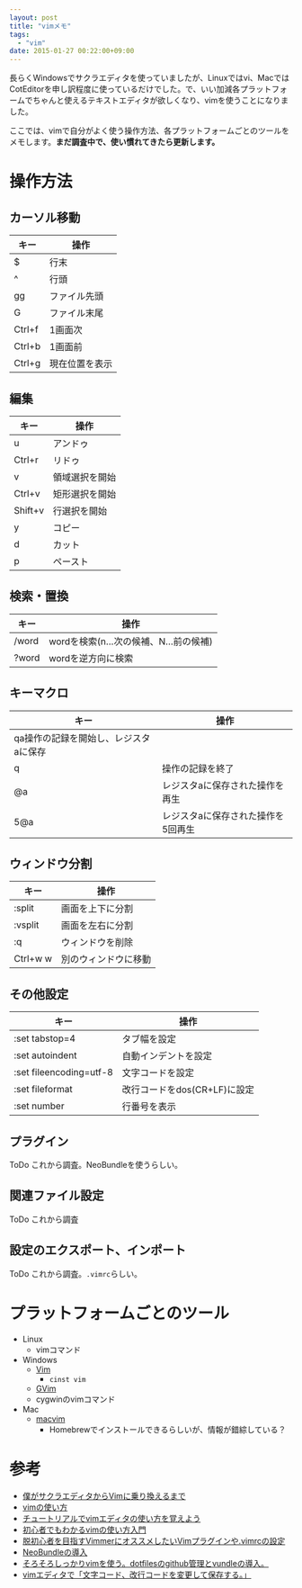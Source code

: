 ```yaml
---
layout: post
title: "vimメモ"
tags:
  - "vim"
date: 2015-01-27 00:22:00+09:00
---
```


長らくWindowsでサクラエディタを使っていましたが、Linuxではvi、MacではCotEditorを申し訳程度に使っているだけでした。で、いい加減各プラットフォームでちゃんと使えるテキストエディタが欲しくなり、vimを使うことになりました。

ここでは、vimで自分がよく使う操作方法、各プラットフォームごとのツールをメモします。**まだ調査中で、使い慣れてきたら更新します。**

<!-- more -->

# 操作方法

## カーソル移動

|キー|操作|
|---|---|
|$|行末|
|^|行頭|
|gg|ファイル先頭|
|G|ファイル末尾|
|Ctrl+f|1画面次|
|Ctrl+b|1画面前|
|Ctrl+g|現在位置を表示|

## 編集

|キー|操作|
|---|---|
|u|アンドゥ|
|Ctrl+r|リドゥ|
|v|領域選択を開始|
|Ctrl+v|矩形選択を開始|
|Shift+v|行選択を開始|
|y|コピー|
|d|カット|
|p|ペースト|

## 検索・置換

|キー|操作|
|---|---|
|/word|wordを検索(n…次の候補、N…前の候補)|
|?word|wordを逆方向に検索|

## キーマクロ

|キー|操作|
|---|---|
|qa操作の記録を開始し、レジスタaに保存|
|q|操作の記録を終了|
|@a|レジスタaに保存された操作を再生|
|5@a|レジスタaに保存された操作を5回再生|

## ウィンドウ分割

|キー|操作|
|---|---|
|:split|画面を上下に分割|
|:vsplit|画面を左右に分割|
|:q|ウィンドウを削除|
|Ctrl+w w|別のウィンドウに移動|

## その他設定

|キー|操作|
|---|---|
|:set tabstop=4|タブ幅を設定|
|:set autoindent|自動インデントを設定|
|:set fileencoding=utf-8|文字コードを設定|
|:set fileformat|改行コードをdos(CR+LF)に設定|
|:set number|行番号を表示|

## プラグイン

ToDo これから調査。NeoBundleを使うらしい。

## 関連ファイル設定

ToDo これから調査

## 設定のエクスポート、インポート

ToDo これから調査。`.vimrc`らしい。

# プラットフォームごとのツール

* Linux
    * vimコマンド
* Windows
    * [Vim](https://chocolatey.org/packages/vim)
        * `cinst vim`
    * [GVim](http://www.vector.co.jp/soft/win95/writing/se117961.html)
    * cygwinのvimコマンド
* Mac
    * [macvim](https://code.google.com/p/macvim/)
        * Homebrewでインストールできるらしいが、情報が錯綜している？

# 参考

* [僕がサクラエディタからVimに乗り換えるまで](http://blog.jnito.com/entry/20120101/1325420213)
* [vimの使い方](http://seesaawiki.jp/w/yoynizi9691/d/vim%A4%CE%BB%C8%A4%A4%CA%FD)
* [チュートリアルでvimエディタの使い方を覚えよう](http://nanasi.jp/articles/howto/install/tutorial.html)
* [初心者でもわかるvimの使い方入門](http://matome.naver.jp/m/odai/2133561662251169101)
* [脱初心者を目指すVimmerにオススメしたいVimプラグインや.vimrcの設定](http://qiita.com/jnchito/items/5141b3b01bced9f7f48f)
* [NeoBundleの導入](http://qiita.com/puriketu99/items/1c32d3f24cc2919203eb)
* [そろそろしっかりvimを使う。dotfilesのgithub管理とvundleの導入。](http://holypp.hatenablog.com/entry/20110515/1305443997)
* [vimエディタで「文字コード、改行コードを変更して保存する。」](http://advweb.seesaa.net/article/3074705.html)

